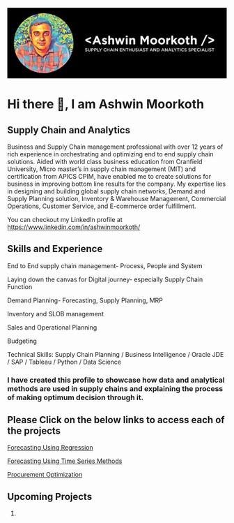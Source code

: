 ![Supply Chain and Analytics](https://github.com/ashwinmoorkoth1/ashwinmoorkoth1/blob/main/Ashwin%20(1).png)

# Hi there 👋, I am Ashwin Moorkoth
## Supply Chain and Analytics

Business and Supply Chain management professional with over 12 years of rich experience in orchestrating and optimizing end to end supply chain solutions. Aided with world class business education from Cranfield University, Micro master’s in supply chain management (MIT) and certification from APICS CPIM, have enabled me to create solutions for business in improving bottom line results for the company. My expertise lies in designing and building global supply chain networks, Demand and Supply Planning solution, Inventory & Warehouse Management, Commercial Operations, Customer Service, and E-commerce order fulfillment.

You can checkout my LinkedIn profile at https://www.linkedin.com/in/ashwinmoorkoth/

## Skills and Experience

End to End supply chain management- Process, People and System

Laying down the canvas for Digital journey- especially Supply Chain Function

Demand Planning- Forecasting, Supply Planning, MRP

Inventory and SLOB management

Sales and Operational Planning

Budgeting

Technical Skills: Supply Chain Planning  / Business Intelligence  / Oracle JDE / SAP / Tableau / Python / Data Science


### I have created this profile to showcase how data and analytical methods are used in supply chains and explaining the process of making optimum decision through it.


## Please Click on the below links to access each of the projects

[Forecasting Using Regression](https://github.com/ashwinmoorkoth1/Forecasting_Regression_FreightRates/blob/main/Forecasting%20Regression.ipynb)

[Forecasting Using Time Series Methods](https://github.com/ashwinmoorkoth1/Forecasting_Using_Time_Series/blob/main/Forecasting%20.ipynb)

[Procurement Optimization](https://github.com/ashwinmoorkoth1/Procurement-Optimization/blob/main/Procurement%20Optimization.ipynb)

## Upcoming Projects

1. 
